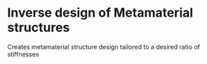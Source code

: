 # Inverse design of Metamaterial structures
 Creates metamaterial structure design tailored to a desired ratio of stiffnesses
